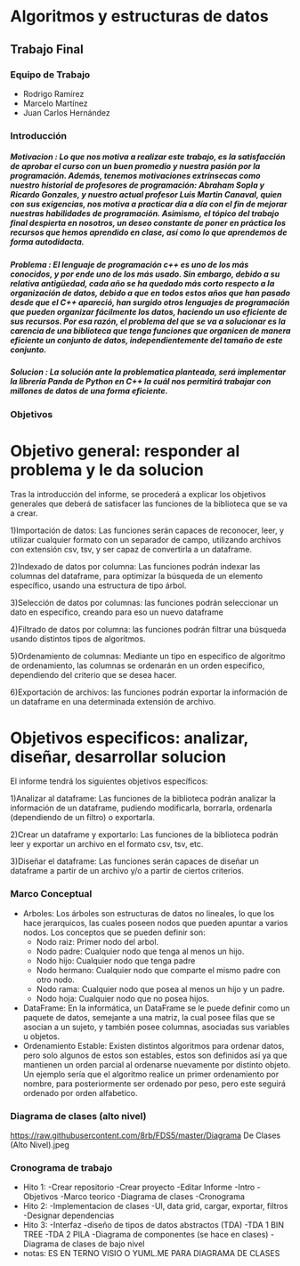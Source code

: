 Algoritmos y estructuras de datos
=================================

Trabajo Final
-------------

### Equipo de Trabajo
* Rodrigo Ramírez
* Marcelo Martínez
* Juan Carlos Hernández

### Introducción
##### Motivacion : Lo que nos motiva a realizar este trabajo, es la satisfacción de aprobar el curso con un buen promedio y nuestra pasión por la programación. Además, tenemos motivaciones extrínsecas como nuestro historial de profesores de programación: Abraham Sopla y Ricardo Gonzales, y nuestro actual profesor Luis Martin Canaval, quien con sus exigencias, nos motiva a practicar día a día con el fin de mejorar nuestras habilidades de programación. Asimismo, el tópico del trabajo final despierta en nosotros, un deseo constante de poner en práctica los recursos que hemos aprendido en clase, así como lo que aprendemos de forma autodidacta.
##### Problema : El lenguaje de programación c++ es uno de los más conocidos, y por ende uno de los más usado. Sin embargo, debido a su relativa antigüedad, cada año se ha quedado más corto respecto a la organización de datos, debido a que en todos estos años que han pasado desde que el C++ apareció, han surgido otros lenguajes de programación que pueden organizar fácilmente los datos, haciendo un uso eficiente de sus recursos. Por esa razón, el problema del que se va a solucionar es la carencia de una biblioteca que tenga funciones que organicen de manera eficiente un conjunto de datos, independientemente del tamaño de este conjunto. 
##### Solucion : La solución ante la problematica planteada, será implementar la librería Panda de Python en C++ la cuál nos permitirá trabajar con millones de datos de una forma eficiente.

### Objetivos
# Objetivo general: responder al problema y le da solucion
Tras la introducción del informe, se procederá a explicar los objetivos generales que deberá de satisfacer las funciones de la biblioteca que se va a crear.

1)Importación de datos: Las funciones serán capaces de reconocer, leer, y utilizar cualquier formato con un separador de campo, utilizando archivos con extensión csv, tsv, y ser capaz de convertirla a un dataframe.

2)Indexado de datos por columna: Las funciones podrán indexar las columnas del dataframe, para optimizar la búsqueda de un elemento específico, usando una estructura de tipo árbol.

3)Selección de datos por columnas: las funciones podrán seleccionar un dato en especifico, creando para eso un nuevo dataframe

4)Filtrado de datos por columna: las funciones podrán filtrar una búsqueda usando distintos tipos de algoritmos.

5)Ordenamiento de columnas: Mediante un tipo en especifico de algoritmo de ordenamiento, las columnas se ordenarán en un orden especifico, dependiendo del criterio que se desea hacer.

6)Exportación de archivos: las funciones podrán exportar la información de un dataframe en una determinada extensión de archivo.

# Objetivos especificos: analizar, diseñar, desarrollar solucion
El informe tendrá los siguientes objetivos específicos:

1)Analizar al dataframe: Las funciones de la biblioteca podrán analizar la información de un dataframe, pudiendo modificarla, borrarla, ordenarla (dependiendo de un filtro) o exportarla.

2)Crear un dataframe y exportarlo: Las funciones de la biblioteca podrán leer y exportar un archivo en el formato csv, tsv, etc.

3)Diseñar el dataframe: Las funciones serán capaces de diseñar un dataframe a partir de un archivo y/o a partir de ciertos criterios.

### Marco Conceptual
* Arboles: Los árboles son estructuras de datos no lineales, lo que los hace jerarquicos, las cuales poseen nodos que pueden apuntar a varios nodos. Los conceptos que se pueden definir son: 
  * Nodo raiz: Primer nodo del arbol.
  * Nodo padre: Cualquier nodo que tenga al menos un hijo.
  * Nodo hijo: Cualquier nodo que tenga padre
  * Nodo hermano: Cualquier nodo que comparte el mismo padre con otro nodo.
  * Nodo rama: Cualquier nodo que posea al menos un hijo y un padre.
  * Nodo hoja: Cualquier nodo que no posea hijos.
* DataFrame: En la informática, un DataFrame se le puede definir como un paquete de datos, semejante a una matriz, la cual posee filas que se asocian a un sujeto, y también posee columnas, asociadas sus variables u objetos.
* Ordenamiento Estable: Existen distintos algoritmos para ordenar datos, pero solo algunos de estos son estables, estos son definidos así ya que mantienen un orden parcial al ordenarse nuevamente por distinto objeto. Un ejemplo sería que el algoritmo realice un primer ordenamiento por nombre, para posteriormente ser ordenado por peso, pero este seguirá ordenado por orden alfabetico.
### Diagrama de clases (alto nivel)
https://raw.githubusercontent.com/8rb/FDS5/master/Diagrama De Clases (Alto Nivel).jpeg

### Cronograma de trabajo
* Hito 1:
-Crear repositorio
-Crear proyecto
-Editar Informe
  -Intro
  -Objetivos
  -Marco teorico
  -Diagrama de clases
  -Cronograma
* Hito 2:
  -Implementacion de clases
  -UI, data grid, cargar, exportar, filtros
  -Designar dependencias
* Hito 3:
  -Interfaz
  -diseño de tipos de datos abstractos (TDA)
  -TDA 1 BIN TREE
  -TDA 2 PILA
  -Diagrama de componentes (se hace en clases)
  -Diagrama de clases de bajo nivel
* notas:
 ES EN TERNO
 VISIO O YUML.ME PARA DIAGRAMA DE CLASES
 
  
